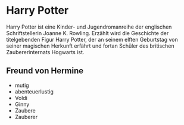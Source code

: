 # Harry Potter

Harry Potter ist eine Kinder- und Jugendromanreihe der englischen Schriftstellerin Joanne K. Rowling. Erzählt wird die Geschichte der titelgebenden Figur Harry Potter, der an seinem elften Geburtstag von seiner magischen Herkunft erfährt und fortan Schüler des britischen Zaubererinternats Hogwarts ist.

## Freund von Hermine

- mutig
- abenteuerlustig 
- Voldi
- Ginny
- Zaubere
- Zauberer
